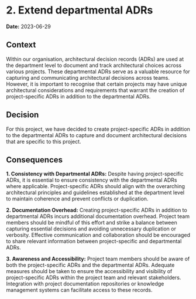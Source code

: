 # 2. Extend departmental ADRs

**Date:** 2023-06-29

## Context

Within our organisation, architectural decision records (ADRs) are used at the department level to document and track architectural choices across various projects. These departmental ADRs serve as a valuable resource for capturing and communicating architectural decisions across teams. However, it is important to recognise that certain projects may have unique architectural considerations and requirements that warrant the creation of project-specific ADRs in addition to the departmental ADRs.

## Decision

For this project, we have decided to create project-specific ADRs in addition to the departmental ADRs to capture and document architectural decisions that are specific to this project.

## Consequences

**1. Consistency with Departmental ADRs:** Despite having project-specific ADRs, it is essential to ensure consistency with the departmental ADRs where applicable. Project-specific ADRs should align with the overarching architectural principles and guidelines established at the department level to maintain coherence and prevent conflicts or duplication.

**2. Documentation Overhead:** Creating project-specific ADRs in addition to departmental ADRs incurs additional documentation overhead. Project team members should be mindful of this effort and strike a balance between capturing essential decisions and avoiding unnecessary duplication or verbosity. Effective communication and collaboration should be encouraged to share relevant information between project-specific and departmental ADRs.

**3. Awareness and Accessibility:** Project team members should be aware of both the project-specific ADRs and the departmental ADRs. Adequate measures should be taken to ensure the accessibility and visibility of project-specific ADRs within the project team and relevant stakeholders. Integration with project documentation repositories or knowledge management systems can facilitate access to these records.
